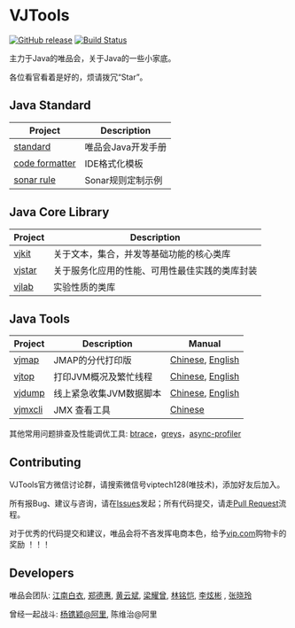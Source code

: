# VJTools

[![GitHub release](https://img.shields.io/github/release/vipshop/vjtools.svg)](https://github.com/vipshop/vjtools/releases)
[![Build Status](https://travis-ci.org/vipshop/vjtools.svg?branch=master)](https://travis-ci.org/vipshop/vjtools) 

主力于Java的唯品会，关于Java的一些小家底。 

各位看官看着是好的，烦请拨冗“Star”。


## Java Standard

| Project | Description |
| -------- | -------- |
| [standard](https://vipshop.github.io/vjtools/#/standard/) | 唯品会Java开发手册 |
| [code formatter](/standard/formatter) | IDE格式化模板 |
| [sonar rule](/standard/sonar-vj) | Sonar规则定制示例 |


## Java Core Library

| Project | Description |
| -------- | -------- |
| [vjkit](/vjkit) | 关于文本，集合，并发等基础功能的核心类库 |
| [vjstar](/vjstar) | 关于服务化应用的性能、可用性最佳实践的类库封装 |
| [vjlab](/vjlab) | 实验性质的类库 |


## Java Tools

| Project | Description | Manual |
| -------- | -------- | -------- |
| [vjmap](/vjmap)  | JMAP的分代打印版 |[Chinese](/vjmap/README.md), [English](/vjmap/README_EN.md)|
| [vjtop](/vjtop)  | 打印JVM概况及繁忙线程 | [Chinese](/vjtop/README.md), [English](/vjtop/README_EN.md)|
| [vjdump](/vjdump)  | 线上紧急收集JVM数据脚本 | [Chinese](/vjdump/README.md), [English](/vjdump/README_EN.md)|
| [vjmxcli](/vjmxcli)  | JMX 查看工具 | [Chinese](/vjmxcli/README.md)|

其他常用问题排查及性能调优工具: [btrace](https://github.com/btraceio/btrace)，[greys](https://github.com/oldmanpushcart/greys-anatomy)，[async-profiler](https://github.com/jvm-profiling-tools/async-profiler)


## Contributing

VJTools官方微信讨论群，请搜索微信号viptech128(唯技术)，添加好友后加入。

所有报Bug、建议与咨询，请在[Issues](https://github.com/vipshop/vjtools/issues)发起；所有代码提交，请走[Pull Request](https://github.com/vipshop/vjtools/pulls)流程。

对于优秀的代码提交和建议，唯品会将不吝发挥电商本色，给予[vip.com](https://www.vip.com)购物卡的奖励 ！！！


## Developers

唯品会团队: [江南白衣](http://calvin1978.blogcn.com), [郑德惠](https://github.com/zhengdehui), [黄云斌](https://github.com/huangyunbin), [梁耀曾](https://github.com/AJ-Liang), [林铭恺](https://github.com/acxlam), [李炫彬](https://github.com/lixuanbin) , [张晓玲](https://github.com/hjzhangxiaoling)

曾经一起战斗: [杨镌颖@阿里](https://github.com/yangjuanying), 陈维治@阿里
